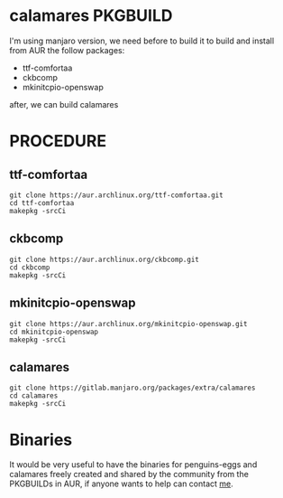 # calamares PKGBUILD 

I'm using manjaro version, we need before to build it to build and install from AUR the follow packages:

* ttf-comfortaa
* ckbcomp
* mkinitcpio-openswap

after, we can build calamares

# PROCEDURE

## ttf-comfortaa
```
git clone https://aur.archlinux.org/ttf-comfortaa.git
cd ttf-comfortaa
makepkg -srcCi
```
## ckbcomp
```
git clone https://aur.archlinux.org/ckbcomp.git
cd ckbcomp
makepkg -srcCi
```
## mkinitcpio-openswap
```
git clone https://aur.archlinux.org/mkinitcpio-openswap.git
cd mkinitcpio-openswap
makepkg -srcCi
```
## calamares
```
git clone https://gitlab.manjaro.org/packages/extra/calamares
cd calamares
makepkg -srcCi
```

# Binaries
It would be very useful to have the binaries for penguins-eggs and calamares freely created and shared by the community from the PKGBUILDs in AUR, if anyone wants to help can contact [me](https://t.me/penguins_eggs).
